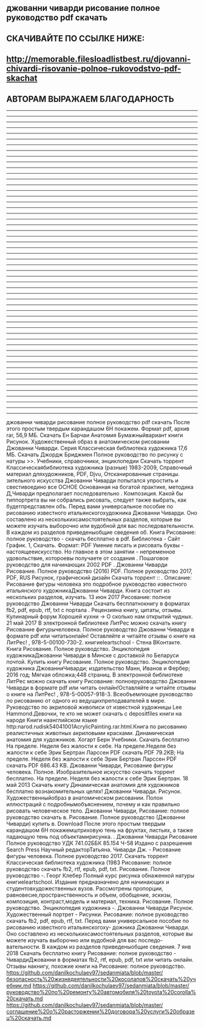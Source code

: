 джованни чиварди рисование полное руководство pdf скачать
--------------------------------------------------
СКАЧИВАЙТЕ ПО ССЫЛКЕ НИЖЕ:
--------------------------------------------------
http://memorable.filesloadlistbest.ru/djovanni-chivardi-risovanie-polnoe-rukovodstvo-pdf-skachat
--------------------------------------------------
АВТОРАМ ВЫРАЖАЕМ БЛАГОДАРНОСТЬ
--------------------------------------------------
--------------------------------------------------
--------------------------------------------------
--------------------------------------------------
--------------------------------------------------
--------------------------------------------------
--------------------------------------------------
--------------------------------------------------
--------------------------------------------------
--------------------------------------------------
--------------------------------------------------
--------------------------------------------------
--------------------------------------------------
--------------------------------------------------
--------------------------------------------------
--------------------------------------------------
--------------------------------------------------
--------------------------------------------------
--------------------------------------------------
--------------------------------------------------
--------------------------------------------------
--------------------------------------------------
--------------------------------------------------
--------------------------------------------------
--------------------------------------------------
--------------------------------------------------
--------------------------------------------------
--------------------------------------------------
--------------------------------------------------
--------------------------------------------------
--------------------------------------------------
--------------------------------------------------
--------------------------------------------------
--------------------------------------------------
--------------------------------------------------
--------------------------------------------------
--------------------------------------------------
--------------------------------------------------
--------------------------------------------------
--------------------------------------------------
--------------------------------------------------
--------------------------------------------------
--------------------------------------------------
--------------------------------------------------
--------------------------------------------------
--------------------------------------------------
--------------------------------------------------
--------------------------------------------------
--------------------------------------------------
--------------------------------------------------
--------------------------------------------------
--------------------------------------------------
--------------------------------------------------
--------------------------------------------------
--------------------------------------------------
джованни чиварди рисование полное руководство pdf скачать После этого простым твердым карандашом 6Н покажем. Формат pdf, архив rar, 56,9 МБ. Скачать Ен Барчаи Анатомия  Бумажныйвариант книги Рисунок. Художественный образ в анатомическом рисовании Джованни Чиварди. Серия Классическая библиотека художника  17,6 МБ. Скачать Джордж Бриджмен Полное руководство по рисунку с натуры >>. Учебники, справочники, энциклопедии  Скачать торрент Классическаябиблиотека художника (разные) 1983-2009, Справочный материал дляхудожников, PDF, Djvu, Отсканированные страницы. зительного искусства Джованни Чиварди попытался упростить и свестивоедино все ОСНОЕ  Основанная на богатой практике, методика Д,Чиварди предполагает последовательно . Композиция. Какой бы типпортрета вы ни собрались рисовать, следует также выбрать, как будетпредставлен объ. Перед вами универсальное пособие по рисованию известного итальянскогохудожника Джованни Чиварди. Оно составлено из несколькихсамостоятельных разделов, которые вы можете изучать выборочно или вудобной для вас последовательности. В каждом из разделов приведеныобщие сведения об. Книга Рисование: полное руководство - скачать бесплатно в pdf. Библиотека - Сайт График. 1, Скачать. Формат: PDF Умение писать и рисовать буквы - настоящееискусство. Но главное в этом занятии - непременное удовольствие, котороевы получаете от создания . Пошаговое руководство для начинающих 2002 PDF . Джованни Чиварди  Рисование. Полное руководство (2016)  PDF. Полное руководство 2017, PDF, RUS  Рисунок, графический дизайн Скачать торрент :: .  Описание: Рисование фигуры человека  это подробное руководство известного итальянского художникаДжованни Чиварди. Книга состоит из нескольких разделов, изучать. 13 июн 2017  Рисование: полное руководство Джованни Чиварди  Скачать бесплатнокнигу в форматах fb2, pdf, epub, rtf, txt с портала . Рецензияна книгу, цитаты, отзывы. Кулинарный форум Хорошей кухни -> О сколько нам открытий чудных. 21 май 2017  В электронной библиотеке ЛитРес можно скачать книгу Рисование фигурычеловека. Полное руководство Джованни Чиварди в формате pdf или читатьонлaйн! Оставляйте и читайте отзывы о книге на ЛитРес! , 978-5-00100-730-2. книгиeleartschool - Стена  ВКонтакте. Книга Рисование. Полное руководство. Энциклопедия художникаДжованни Чиварди в Минске с доставкой по Беларуси почтой. Купить книгу Рисование. Полное руководство. Энциклопедия художника ДжованниЧиварди; издательство Манн, Иванов и Фербер; 2016 год; Мягкая обложка;448 страниц.
В электронной библиотеке ЛитРес можно скачать книгу Рисование: полноеруководство Джованни Чиварди в формате pdf или читать онлaйн!Оставляйте и читайте отзывы о книге на ЛитРес! , 978-5-00057-918-3. Всеобъемлющее руководство по рисованию от одного из ведущихпреподавателей в мире. Руководство по акриловой живописи от известной художницы Lee Hammond.Девочки, те кто не может скачать с depositfiles книги на народе Kниги наанглийском языке  http:narod.rudisk54041001AcrylicPainting.rar.html.Книга по рисованию реалистичных животных акриловыми красками. Динамическая анатомия для художников. Хогарт Берн  Учебники. Скачать бесплатно На пределе. Неделя без жалости к себе. На пределе.Неделя без жалости к себе Эрик Бертран Ларссен PDF  скачать PDF 79.2KB; На пределе. Неделя без жалости к себе Эрик Бертран Ларссен PDF скачать PDF 686.43 KB. Джованни Чиварди, Рисование фигуры человека. Полное. Изобразительное искусство скачать торрент бесплатно. На пределе. Неделя без жалости к себе  Эрик Бертран. 18 май 2013  Скачать книгу Динамическая анатомия для художников бесплатно вознакомительных целях!  Джованни Чиварди. Рисунок. Художественныйобраз в анатомическом рисовании.  Полон иллюстраций с подробнымобъяснением, почему и как правильно рисовать человеческое тело. Джованни Чиварди, Рисование: полное руководство скачать в. Рисование. Полное руководство (Джованни Чиварди)  купить в. Download После этого простым твердым карандашом 6Н покажемштриховую тень на фруктах, листьях, а также падающую тень под объектамирисунка. . Джованни Чиварди Рисование Полное руководство УДК 741.02ББК 85.154 Ч-58 Издано с разрешения Search Press Научный редакторТатьяна. Чиварди Дж. - Рисование фигуры человека. Полное руководство 2017. Скачать торрент Классическая библиотека художника (1983
Рисование: полное руководство скачать fb2, rtf, epub, pdf, txt. Рисование. Полное руководство -. Георг Клебер Полный курс рисунка обнаженной натуры книгиeleartschool. Издание предназначено для начинающих и студентовхудожественных вузов. Рассмотрены пропорции, равновесие,пространственность и объем, обобщение, эскизы, композиция, контраст,модель и материал, техника. Рисование. Полное руководство. Энциклопедия художника -. Джованни Чиварди Рисунок. Художественный портрет - Рисунки. Рисование: полное руководство скачать fb2, pdf, epub, rtf, txt. Перед вами универсальное пособие по рисованию известного итальянскогоху- дожника Джованни Чиварди. Оно составлено из несколькихсамостоятельных разделов, которые вы можете изучать выборочно или вудобной для вас последо- вательности. В каждом из разделов приведеныобщие сведения. 7 янв 2018  Скачать бесплатно книгу Рисование: полное руководство - ЧивардиДжованни в форматах fb2, rtf, epub, pdf, txt или читать онлайн. Отзывы накнигу, похожие книги на Рисование: полное руководство.
https://github.com/danilkochulaev97/sedanmiata/blob/master/безопасность%20жизнедеятельности%20косолапов%20скачать%20учебник.md
https://github.com/danilkochulaev97/sedanmiata/blob/master/руководство%20по%20ремонту%20автомобиля%20toyota%20corolla%20скачать.md
https://github.com/danilkochulaev97/sedanmiata/blob/master/соглашение%20о%20расторжении%20договора%20услуги%20образец%20скачать.md